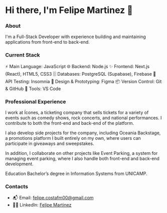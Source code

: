 
# Hi there, I'm Felipe Martinez 👋

### About
I'm a Full-Stack Developer with experience building and maintaining applications from front-end to back-end.

### Current Stack
⚡ Main Language: JavaScript
🌐 Backend: Node.js
✨ Frontend: Next.js (React), HTML5, CSS3
🗄 Databases: PostgreSQL (Supabase), Firebase
🧪 API Testing: Insomnia
🎨 Design & Prototyping: Figma
📦 Version Control: Git & GitHub
🔨 Tools: VS Code

### Professional Experience
I work at Ícones, a ticketing company that sells tickets for a variety of events such as comedy shows, rock concerts, and national performances. I contribute to both the front-end and back-end of the platform.

I also develop side projects for the company, including Oceania Backstage, a promotions platform I built entirely on my own, where users can participate in giveaways and sweepstakes.

In addition, I collaborate on other projects like Event Parking, a system for managing event parking, where I also handle both front-end and back-end development.

Education
Bachelor’s degree in Information Systems from UNICAMP.

### Contacts
- 📬 Email: felipe.costafm00@gmail.com
- 🧑‍💻 LinkedIn: [Felipe Martinez](https://www.linkedin.com/in/felipe-martinez-0b8568261/)




